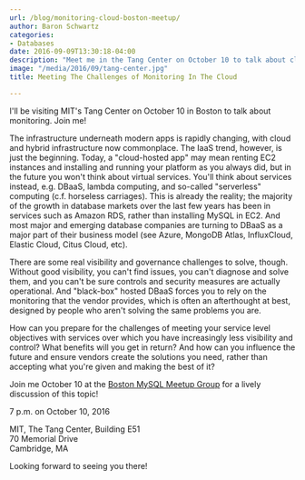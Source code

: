 ```yaml
---
url: /blog/monitoring-cloud-boston-meetup/
author: Baron Schwartz
categories:
- Databases
date: 2016-09-09T13:30:18-04:00
description: "Meet me in the Tang Center on October 10 to talk about cloud monitoring!"
image: "/media/2016/09/tang-center.jpg"
title: Meeting The Challenges of Monitoring In The Cloud

---
```


I'll be visiting MIT's Tang Center on October 10 in Boston to talk about
monitoring. Join me!

<!--more-->

The infrastructure underneath modern apps is rapidly changing, with cloud and
hybrid infrastructure now commonplace. The IaaS trend, however, is just the
beginning. Today, a "cloud-hosted app" may mean renting EC2 instances and
installing and running your platform as you always did, but in the future you
won't think about virtual services. You'll think about services instead, e.g.
DBaaS, lambda computing, and so-called "serverless" computing (c.f. horseless
carriages). This is already the reality; the majority of the growth in database
markets over the last few years has been in services such as Amazon RDS, rather
than installing MySQL in EC2. And most major and emerging database companies are
turning to DBaaS as a major part of their business model (see Azure, MongoDB
Atlas, InfluxCloud, Elastic Cloud, Citus Cloud, etc).

There are some real visibility and governance challenges to solve, though.
Without good visibility, you can't find issues, you can't diagnose and solve
them, and you can't be sure controls and security measures are actually
operational. And "black-box" hosted DBaaS forces you to rely on the monitoring
that the vendor provides, which is often an afterthought at best, designed by
people who aren't solving the same problems you are.

How can you prepare for the challenges of meeting your service level objectives
with services over which you have increasingly less visibility and control? What
benefits will you get in return? And how can you influence the future and ensure
vendors create the solutions you need, rather than accepting what you're given
and making the best of it?

Join me October 10 at the [Boston MySQL Meetup
Group](https://www.meetup.com/mysqlbos/events/233596394/) for a lively
discussion of this topic!

7 p.m. on October 10, 2016

MIT, The Tang Center, Building E51<br>
70 Memorial Drive<br>
Cambridge, MA<br>

Looking forward to seeing you there!

